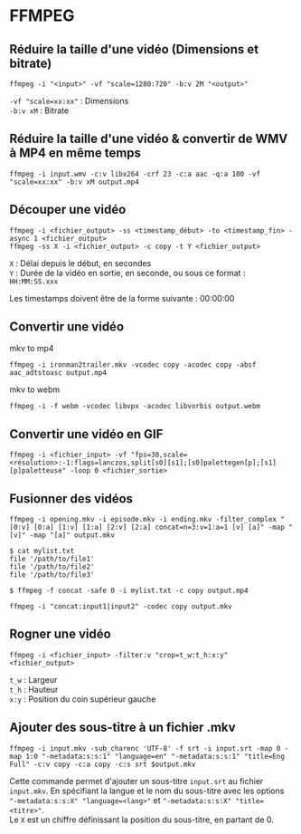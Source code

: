 #  FFMPEG    
    
## Réduire la taille d'une vidéo (Dimensions et bitrate)      
    
`ffmpeg -i "<input>" -vf "scale=1280:720" -b:v 2M "<output>"`    
  
`-vf "scale=xx:xx"` : Dimensions    
`-b:v xM` : Bitrate    

## Réduire la taille d'une vidéo & convertir de WMV à MP4 en même temps  

`ffmpeg -i input.wmv -c:v libx264 -crf 23 -c:a aac -q:a 100 -vf "scale=xx:xx" -b:v xM output.mp4`  
    
## Découper une vidéo    
  
`ffmpeg -i <fichier_output> -ss <timestamp_début> -to <timestamp_fin> -async 1 <fichier_output>`    
`ffmpeg -ss X -i <fichier_output> -c copy -t Y <fichier_output>`  

`X` : Délai depuis le début, en secondes  
`Y` : Durée de la vidéo en sortie, en seconde, ou sous ce format : `HH:MM:SS.xxx`  
  
Les timestamps doivent être de la forme suivante : 00:00:00    
  
## Convertir une vidéo  

mkv to mp4  

`ffmpeg -i ironman2trailer.mkv -vcodec copy -acodec copy -absf aac_adtstoasc output.mp4`  

mkv to webm  

`ffmpeg -i -f webm -vcodec libvpx -acodec libvorbis output.webm`  

## Convertir une vidéo en GIF    
  
`ffmpeg -i <fichier_input> -vf "fps=30,scale=<résolution>:-1:flags=lanczos,split[s0][s1];[s0]palettegen[p];[s1][p]paletteuse" -loop 0 <fichier_sortie>`    
  
## Fusionner des vidéos  

`ffmpeg -i opening.mkv -i episode.mkv -i ending.mkv -filter_complex "[0:v] [0:a] [1:v] [1:a] [2:v] [2:a] concat=n=3:v=1:a=1 [v] [a]" -map "[v]" -map "[a]" output.mkv`  

```shell
$ cat mylist.txt
file '/path/to/file1'
file '/path/to/file2'
file '/path/to/file3'
    
$ ffmpeg -f concat -safe 0 -i mylist.txt -c copy output.mp4
```

`ffmpeg -i "concat:input1|input2" -codec copy output.mkv`  

## Rogner une vidéo    
  
`ffmpeg -i <fichier_input> -filter:v "crop=t_w:t_h:x:y" <fichier_output>`    
  
`t_w` : Largeur    
`t_h` : Hauteur    
`x:y` : Position du coin supérieur gauche    

## Ajouter des sous-titre à un fichier .mkv  

`ffmpeg -i input.mkv -sub_charenc 'UTF-8' -f srt -i input.srt -map 0 -map 1:0 "-metadata:s:s:1" "language=en" "-metadata:s:s:1" "title=Eng Full" -c:v copy -c:a copy -c:s srt $output.mkv`  

Cette commande permet d'ajouter un sous-titre `input.srt` au fichier `input.mkv`.
En spécifiant la langue et le nom du sous-titre avec les options `"-metadata:s:s:X" "language=<lang>"` et `"-metadata:s:s:X" "title=<titre>"`.  
Le `X` est un chiffre définissant la position du sous-titre, en partant de 0.  
